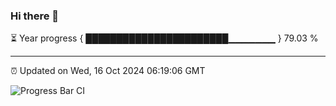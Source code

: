 ### Hi there 👋

⏳ Year progress { ███████████████████████▁▁▁▁▁▁▁ } 79.03 %

---

⏰ Updated on Wed, 16 Oct 2024 06:19:06 GMT

![Progress Bar CI](https://github.com/liununu/liununu/workflows/Progress%20Bar%20CI/badge.svg)

